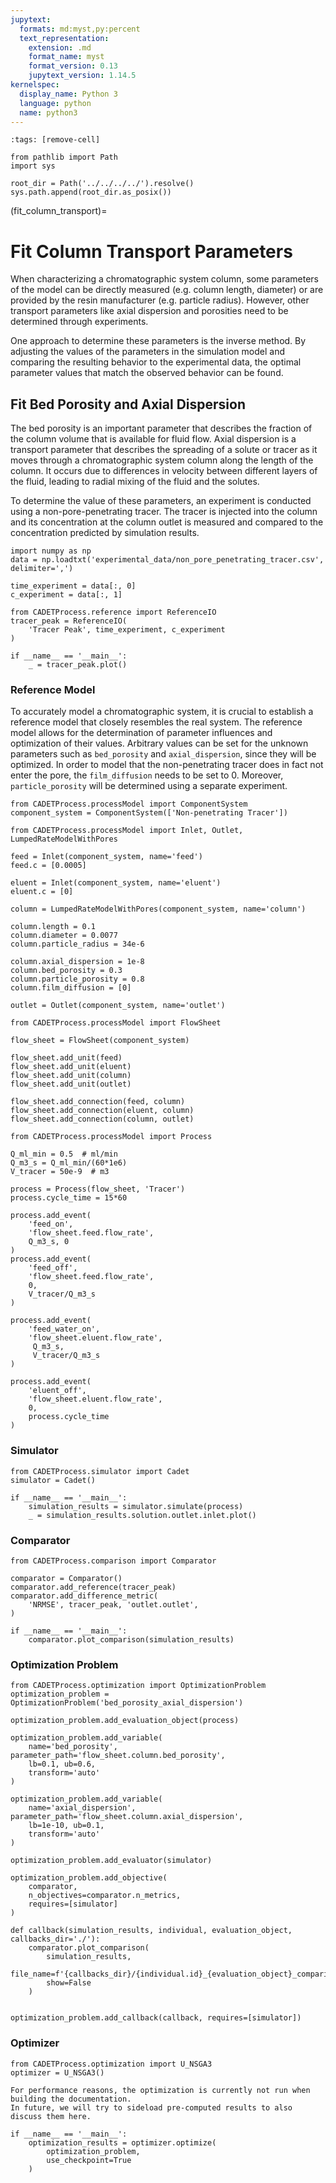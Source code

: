 ```yaml
---
jupytext:
  formats: md:myst,py:percent
  text_representation:
    extension: .md
    format_name: myst
    format_version: 0.13
    jupytext_version: 1.14.5
kernelspec:
  display_name: Python 3
  language: python
  name: python3
---
```


```{code-cell}
:tags: [remove-cell]

from pathlib import Path
import sys

root_dir = Path('../../../../').resolve()
sys.path.append(root_dir.as_posix())
```

(fit_column_transport)=
# Fit Column Transport Parameters
When characterizing a chromatographic system column, some parameters of the model can be directly measured (e.g. column length, diameter) or are provided by the resin manufacturer (e.g. particle radius).
However, other transport parameters like axial dispersion and porosities need to be determined through experiments.

One approach to determine these parameters is the inverse method.
By adjusting the values of the parameters in the simulation model and comparing the resulting behavior to the experimental data, the optimal parameter values that match the observed behavior can be found.

## Fit Bed Porosity and Axial Dispersion
The bed porosity is an important parameter that describes the fraction of the column volume that is available for fluid flow.
Axial dispersion is a transport parameter that describes the spreading of a solute or tracer as it moves through a chromatographic system column along the length of the column.
It occurs due to differences in velocity between different layers of the fluid, leading to radial mixing of the fluid and the solutes.

To determine the value of these parameters, an experiment is conducted using a non-pore-penetrating tracer.
The tracer is injected into the column and its concentration at the column outlet is measured and compared to the concentration predicted by simulation results.

```{code-cell}
import numpy as np
data = np.loadtxt('experimental_data/non_pore_penetrating_tracer.csv', delimiter=',')

time_experiment = data[:, 0]
c_experiment = data[:, 1]

from CADETProcess.reference import ReferenceIO
tracer_peak = ReferenceIO(
    'Tracer Peak', time_experiment, c_experiment
)

if __name__ == '__main__':
    _ = tracer_peak.plot()
```

### Reference Model
To accurately model a chromatographic system, it is crucial to establish a reference model that closely resembles the real system.
The reference model allows for the determination of parameter influences and optimization of their values.
Arbitrary values can be set for the unknown parameters such as `bed_porosity` and `axial_dispersion`, since they will be optimized.
In order to model that the non-penetrating tracer does in fact not enter the pore, the `film_diffusion` needs to be set to $0$.
Moreover, `particle_porosity` will be determined using a separate experiment.

```{code-cell}
from CADETProcess.processModel import ComponentSystem
component_system = ComponentSystem(['Non-penetrating Tracer'])
```

```{code-cell}
from CADETProcess.processModel import Inlet, Outlet, LumpedRateModelWithPores

feed = Inlet(component_system, name='feed')
feed.c = [0.0005]

eluent = Inlet(component_system, name='eluent')
eluent.c = [0]

column = LumpedRateModelWithPores(component_system, name='column')

column.length = 0.1
column.diameter = 0.0077
column.particle_radius = 34e-6

column.axial_dispersion = 1e-8
column.bed_porosity = 0.3
column.particle_porosity = 0.8
column.film_diffusion = [0]

outlet = Outlet(component_system, name='outlet')
```

```{code-cell}
from CADETProcess.processModel import FlowSheet

flow_sheet = FlowSheet(component_system)

flow_sheet.add_unit(feed)
flow_sheet.add_unit(eluent)
flow_sheet.add_unit(column)
flow_sheet.add_unit(outlet)

flow_sheet.add_connection(feed, column)
flow_sheet.add_connection(eluent, column)
flow_sheet.add_connection(column, outlet)
```

```{code-cell}
from CADETProcess.processModel import Process

Q_ml_min = 0.5  # ml/min
Q_m3_s = Q_ml_min/(60*1e6)
V_tracer = 50e-9  # m3

process = Process(flow_sheet, 'Tracer')
process.cycle_time = 15*60

process.add_event(
    'feed_on',
    'flow_sheet.feed.flow_rate',
    Q_m3_s, 0
)
process.add_event(
    'feed_off',
    'flow_sheet.feed.flow_rate',
    0,
    V_tracer/Q_m3_s
)

process.add_event(
    'feed_water_on',
    'flow_sheet.eluent.flow_rate',
     Q_m3_s,
     V_tracer/Q_m3_s
)

process.add_event(
    'eluent_off',
    'flow_sheet.eluent.flow_rate',
    0,
    process.cycle_time
)
```

### Simulator

```{code-cell}
from CADETProcess.simulator import Cadet
simulator = Cadet()

if __name__ == '__main__':
    simulation_results = simulator.simulate(process)
    _ = simulation_results.solution.outlet.inlet.plot()
```

### Comparator

```{code-cell}
from CADETProcess.comparison import Comparator

comparator = Comparator()
comparator.add_reference(tracer_peak)
comparator.add_difference_metric(
    'NRMSE', tracer_peak, 'outlet.outlet',
)

if __name__ == '__main__':
    comparator.plot_comparison(simulation_results)
```

### Optimization Problem

```{code-cell}
from CADETProcess.optimization import OptimizationProblem
optimization_problem = OptimizationProblem('bed_porosity_axial_dispersion')

optimization_problem.add_evaluation_object(process)

optimization_problem.add_variable(
    name='bed_porosity', parameter_path='flow_sheet.column.bed_porosity',
    lb=0.1, ub=0.6,
    transform='auto'
)

optimization_problem.add_variable(
    name='axial_dispersion', parameter_path='flow_sheet.column.axial_dispersion',
    lb=1e-10, ub=0.1,
    transform='auto'
)

optimization_problem.add_evaluator(simulator)

optimization_problem.add_objective(
    comparator,
    n_objectives=comparator.n_metrics,
    requires=[simulator]
)

def callback(simulation_results, individual, evaluation_object, callbacks_dir='./'):
    comparator.plot_comparison(
        simulation_results,
        file_name=f'{callbacks_dir}/{individual.id}_{evaluation_object}_comparison.png',
        show=False
    )


optimization_problem.add_callback(callback, requires=[simulator])
```

### Optimizer

```{code-cell}
from CADETProcess.optimization import U_NSGA3
optimizer = U_NSGA3()
```

```{note}
For performance reasons, the optimization is currently not run when building the documentation.
In future, we will try to sideload pre-computed results to also discuss them here.
```

```
if __name__ == '__main__':
    optimization_results = optimizer.optimize(
        optimization_problem,
        use_checkpoint=True
    )
```
